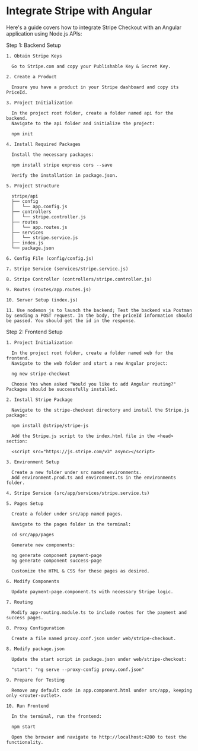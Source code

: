 ﻿# Integrate Stripe with Angular

 Here's a guide covers how to integrate Stripe Checkout with an Angular application using Node.js APIs:
 
  Step 1: Backend Setup

    1. Obtain Stripe Keys

      Go to Stripe.com and copy your Publishable Key & Secret Key.

    2. Create a Product

      Ensure you have a product in your Stripe dashboard and copy its PriceId.

    3. Project Initialization

      In the project root folder, create a folder named api for the backend.
      Navigate to the api folder and initialize the project:
      
      npm init

    4. Install Required Packages

      Install the necessary packages:

      npm install stripe express cors --save

      Verify the installation in package.json.

    5. Project Structure

      stripe/api
      ├── config
      │   └── app.config.js
      ├── controllers
      │   └── stripe.controller.js
      ├── routes
      │   └── app.routes.js
      ├── services
      │   └── stripe.service.js
      ├── index.js
      └── package.json

    6. Config File (config/config.js)

    7. Stripe Service (services/stripe.service.js)

    8. Stripe Controller (controllers/stripe.controller.js)

    9. Routes (routes/app.routes.js)
    
    10. Server Setup (index.js)

    11. Use nodemon js to launch the backend; Test the backend via Postman by sending a POST request. In the body, the priceId information should be passed. You should get the id in the response.

  Step 2: Frontend Setup

    1. Project Initialization
    
      In the project root folder, create a folder named web for the frontend.
      Navigate to the web folder and start a new Angular project:
      
      ng new stripe-checkout
      
      Choose Yes when asked "Would you like to add Angular routing?" Packages should be successfully installed.

    2. Install Stripe Package
    
      Navigate to the stripe-checkout directory and install the Stripe.js package:
      
      npm install @stripe/stripe-js
      
      Add the Stripe.js script to the index.html file in the <head> section:

      <script src="https://js.stripe.com/v3" async></script>

    3. Environment Setup
    
      Create a new folder under src named environments.
      Add environment.prod.ts and environment.ts in the environments folder.

    4. Stripe Service (src/app/services/stripe.service.ts)

    5. Pages Setup

      Create a folder under src/app named pages.
      
      Navigate to the pages folder in the terminal:

      cd src/app/pages

      Generate new components:

      ng generate component payment-page
      ng generate component success-page

      Customize the HTML & CSS for these pages as desired.

    6. Modify Components

      Update payment-page.component.ts with necessary Stripe logic.

    7. Routing

      Modify app-routing.module.ts to include routes for the payment and success pages.

    8. Proxy Configuration

      Create a file named proxy.conf.json under web/stripe-checkout.

    8. Modify package.json

      Update the start script in package.json under web/stripe-checkout:

      "start": "ng serve --proxy-config proxy.conf.json"

    9. Prepare for Testing

      Remove any default code in app.component.html under src/app, keeping only <router-outlet>.

    10. Run Frontend

      In the terminal, run the frontend:

      npm start

      Open the browser and navigate to http://localhost:4200 to test the functionality.
